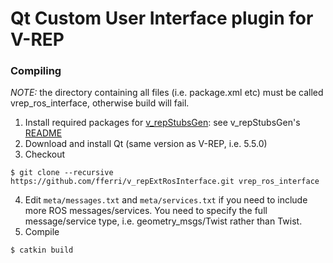 # Qt Custom User Interface plugin for V-REP

### Compiling

_NOTE:_ the directory containing all files (i.e. package.xml etc) must be called vrep_ros_interface, otherwise build will fail.

1. Install required packages for [v_repStubsGen](https://github.com/fferri/v_repStubsGen): see v_repStubsGen's [README](external/v_repStubsGen/README.md)
2. Download and install Qt (same version as V-REP, i.e. 5.5.0)
3. Checkout
```
$ git clone --recursive https://github.com/fferri/v_repExtRosInterface.git vrep_ros_interface
```
4. Edit `meta/messages.txt` and `meta/services.txt` if you need to include more ROS messages/services. You need to specify the full message/service type, i.e. geometry_msgs/Twist rather than Twist.
5. Compile
```
$ catkin build
```
